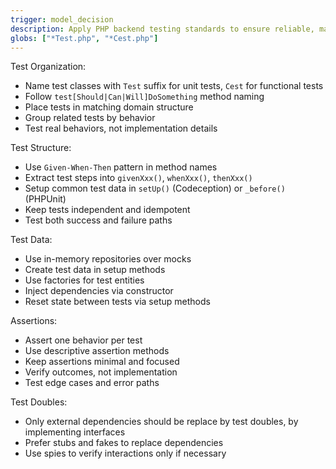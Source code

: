 ```yaml
---
trigger: model_decision
description: Apply PHP backend testing standards to ensure reliable, maintainable test suites that focus on behavior verification and proper test isolation WHEN writing tests for PHP backend
globs: ["*Test.php", "*Cest.php"]
---
```


Test Organization:
- Name test classes with `Test` suffix for unit tests, `Cest` for functional tests
- Follow `test[Should|Can|Will]DoSomething` method naming
- Place tests in matching domain structure
- Group related tests by behavior
- Test real behaviors, not implementation details

Test Structure:
- Use `Given-When-Then` pattern in method names
- Extract test steps into `givenXxx()`, `whenXxx()`, `thenXxx()`
- Setup common test data in `setUp()` (Codeception) or `_before()` (PHPUnit)
- Keep tests independent and idempotent
- Test both success and failure paths

Test Data:
- Use in-memory repositories over mocks
- Create test data in setup methods
- Use factories for test entities
- Inject dependencies via constructor
- Reset state between tests via setup methods

Assertions:
- Assert one behavior per test
- Use descriptive assertion methods
- Keep assertions minimal and focused
- Verify outcomes, not implementation
- Test edge cases and error paths

Test Doubles:
- Only external dependencies should be replace by test doubles, by implementing interfaces
- Prefer stubs and fakes to replace dependencies
- Use spies to verify interactions only if necessary